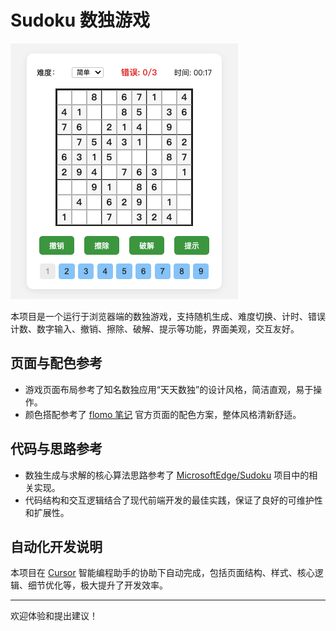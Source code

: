  # Sudoku 数独游戏
 
![游戏式样](demo.png)

本项目是一个运行于浏览器端的数独游戏，支持随机生成、难度切换、计时、错误计数、数字输入、撤销、擦除、破解、提示等功能，界面美观，交互友好。

## 页面与配色参考
- 游戏页面布局参考了知名数独应用“天天数独”的设计风格，简洁直观，易于操作。
- 颜色搭配参考了 [flomo 笔记](https://flomoapp.com/) 官方页面的配色方案，整体风格清新舒适。

## 代码与思路参考
- 数独生成与求解的核心算法思路参考了 [MicrosoftEdge/Sudoku](https://github.com/MicrosoftEdge/Sudoku) 项目中的相关实现。
- 代码结构和交互逻辑结合了现代前端开发的最佳实践，保证了良好的可维护性和扩展性。

## 自动化开发说明
本项目在 [Cursor](https://www.cursor.so/) 智能编程助手的协助下自动完成，包括页面结构、样式、核心逻辑、细节优化等，极大提升了开发效率。

---

欢迎体验和提出建议！
